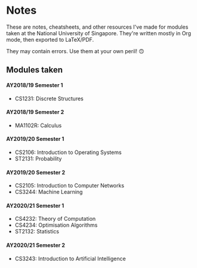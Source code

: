 # Notes

These are notes, cheatsheets, and other resources I've made for modules taken at the National University of Singapore.
They're written mostly in Org mode, then exported to LaTeX/PDF.

They may contain errors. Use them at your own peril! 🙃

## Modules taken

#### AY2018/19 Semester 1

- CS1231: Discrete Structures

#### AY2018/19 Semester 2

- MA1102R: Calculus

#### AY2019/20 Semester 1

- CS2106: Introduction to Operating Systems
- ST2131: Probability

#### AY2019/20 Semester 2

- CS2105: Introduction to Computer Networks
- CS3244: Machine Learning

#### AY2020/21 Semester 1

- CS4232: Theory of Computation
- CS4234: Optimisation Algorithms
- ST2132: Statistics

#### AY2020/21 Semester 2

- CS3243: Introduction to Artificial Intelligence

